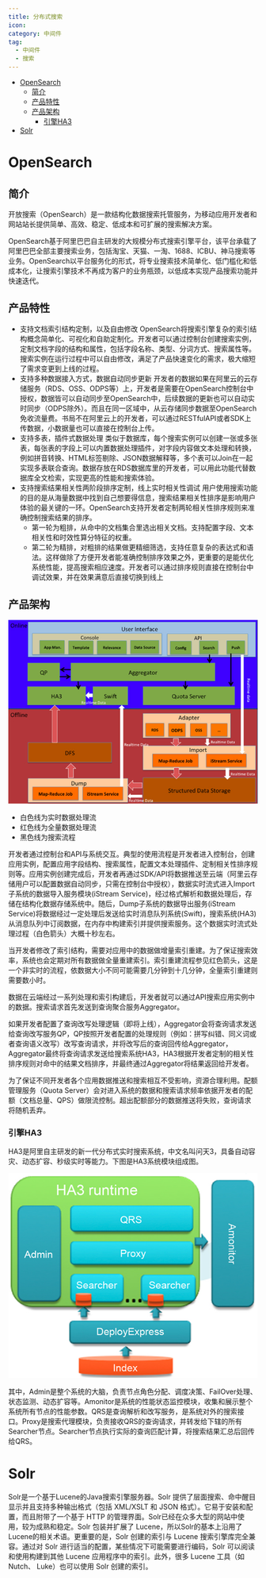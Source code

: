 ```yaml
---
title: 分布式搜索
icon:
category: 中间件
tag:
  - 中间件
  - 搜索
---
```


<!-- GFM-TOC -->
* [OpenSearch](#opensearch)
  * [简介](#简介)
  * [产品特性](#产品特性)
  * [产品架构](#产品架构)
    * [引擎HA3](#引擎ha3)
* [Solr](#solr)
<!-- GFM-TOC -->

# OpenSearch

## 简介

开放搜索（OpenSearch）是一款结构化数据搜索托管服务，为移动应用开发者和网站站长提供简单、高效、稳定、低成本和可扩展的搜索解决方案。

OpenSearch基于阿里巴巴自主研发的大规模分布式搜索引擎平台，该平台承载了阿里巴巴全部主要搜索业务，包括淘宝、天猫、一淘、1688、ICBU、神马搜索等业务。OpenSearch以平台服务化的形式，将专业搜索技术简单化、低门槛化和低成本化，让搜索引擎技术不再成为客户的业务瓶颈，以低成本实现产品搜索功能并快速迭代。

## 产品特性

- 支持文档索引结构定制，以及自由修改
OpenSearch将搜索引擎复杂的索引结构概念简单化、可视化和自助定制化。开发者可以通过控制台创建搜索实例，定制文档字段的结构和属性，包括字段名称、类型、分词方式、搜索属性等。搜索实例在运行过程中可以自由修改，满足了产品快速变化的需求，极大缩短了需求变更到上线的过程。
- 支持多种数据接入方式，数据自动同步更新
开发者的数据如果在阿里云的云存储服务（RDS、OSS、ODPS等）上，开发者是需要在OpenSearch控制台中授权，数据皆可以自动同步至OpenSearch中，后续数据的更新也可以自动实时同步（ODPS除外）。而且在同一区域中，从云存储同步数据至OpenSearch免收流量费。书局不在阿里云上的开发者，可以通过RESTfulAPI或者SDK上传数据，小数据量也可以直接在控制台上传。
- 支持多表，插件式数据处理
类似于数据库，每个搜索实例可以创建一张或多张表，每张表的字段上可以内置数据处理插件，对字段内容做文本处理和转换，例如拼音转换、HTML标签剔除、JSON数据解释等，多个表可以Join在一起实现多表联合查询。数据存放在RDS数据库里的开发者，可以用此功能代替数据库全文检索，实现更高的性能和搜索体验。
- 支持搜索结果相关性两阶段排序定制，线上实时相关性调试
用户使用搜索功能的目的是从海量数据中找到自己想要得信息，搜索结果相关性排序是影响用户体验的最关键的一环。OpenSearch支持开发者定制两轮相关性排序规则来准确控制搜索结果的排序。
  - 第一轮为粗排，从命中的文档集合里选出相关文档。支持配置字段、文本相关性和时效性算分特征的权重。
  - 第二轮为精排，对粗排的结果做更精细筛选，支持任意复杂的表达式和语法。这样做除了方便开发者能准确控制排序效果之外，更重要的是能优化系统性能，提高搜索相应速度。开发者可以通过排序规则直接在控制台中调试效果，并在效果满意后直接切换到线上

## 产品架构

![](../../assets/cs-note/distribute/mk-2020-07-12-13-56-46.png)

- 白色线为实时数据处理流
- 红色线为全量数据处理流
- 黑色线为搜索流程

开发者通过控制台和API与系统交互。典型的使用流程是开发者进入控制台，创建应用实例，配置应用字段结构、搜索属性，配置文本处理插件、定制相关性排序规则等。应用实例创建完成后，开发者再通过SDK/API将数据推送至云端（阿里云存储用户可以配置数据自动同步，只需在控制台中授权），数据实时流式进入Import子系统的数据导入服务模块(iStream Service)，经过格式解析和数据处理后，存储在结构化数据存储系统中。随后，Dump子系统的数据导出服务(iStream Service)将数据经过一定处理后发送给实时消息队列系统(Swift)，搜索系统(HA3)从消息队列中订阅数据，在内存中构建索引并提供搜索服务。这个数据实时流式处理过程（白色箭头）大概十秒左右。

当开发者修改了索引结构，需要对应用中的数据做增量索引重建。为了保证搜索效率，系统也会定期对所有数据做全量重建索引。索引重建流程参见红色箭头，这是一个非实时的流程，依数据大小不同可能需要几分钟到十几分钟，全量索引重建则需要数小时。

数据在云端经过一系列处理和索引构建后，开发者就可以通过API搜索应用实例中的数据。搜索请求首先发送到查询聚合服务Aggregator。

如果开发者配置了查询改写处理逻辑（即将上线），Aggregator会将查询请求发送给查询改写服务QP，QP按照开发者配置的处理规则（例如：拼写纠错、同义词或者查询语义改写）改写查询请求，并将改写后的查询回传给Aggregator，Aggregator最终将查询请求发送给搜索系统HA3，HA3根据开发者定制的相关性排序规则对命中的结果文档排序，并最终通过Aggregator将结果返回给开发者。

为了保证不同开发者各个应用数据推送和搜索相互不受影响，资源合理利用。配额管理服务（Quota Server）会对进入系统的数据和搜索请求频率依据开发者的配额（文档总量、QPS）做限流控制。超出配额部分的数据推送将失败，查询请求将随机丢弃。

### 引擎HA3

HA3是阿里自主研发的新一代分布式实时搜索系统，中文名叫问天3，具备自动容灾、动态扩容、秒级实时等能力。下图是HA3系统模块组成图。

![](../../assets/cs-note/distribute/mk-2020-07-12-14-00-30.png)

其中，Admin是整个系统的大脑，负责节点角色分配、调度决策、FailOver处理、状态监测、动态扩容等。Amonitor是系统的性能状态监控模块，收集和展示整个系统所有节点的性能参数。QRS是查询解析和改写服务，是系统对外的搜索接口。Proxy是搜索代理模块，负责接收QRS的查询请求，并转发给下辖的所有Searcher节点。Searcher节点执行实际的查询匹配计算，将搜索结果汇总后回传给QRS。




# Solr

Solr是一个基于Lucene的Java搜索引擎服务器。Solr 提供了层面搜索、命中醒目显示并且支持多种输出格式（包括 XML/XSLT 和 JSON 格式）。它易于安装和配置，而且附带了一个基于 HTTP 的管理界面。Solr已经在众多大型的网站中使用，较为成熟和稳定。Solr 包装并扩展了 Lucene，所以Solr的基本上沿用了Lucene的相关术语。更重要的是，Solr 创建的索引与 Lucene 搜索引擎库完全兼容。通过对 Solr 进行适当的配置，某些情况下可能需要进行编码，Solr 可以阅读和使用构建到其他 Lucene 应用程序中的索引。此外，很多 Lucene 工具（如Nutch、 Luke）也可以使用 Solr 创建的索引。
